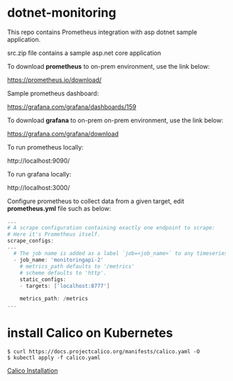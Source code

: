 # dotnet-monitoring
This repo contains Prometheus integration with asp dotnet sample application. 

src.zip file contains a sample asp.net core application

To download **prometheus** to on-prem environment, use the link below:

https://prometheus.io/download/

Sample prometheus dashboard:

https://grafana.com/grafana/dashboards/159

To download **grafana** to on-prem on-prem environment, use the link below:

https://grafana.com/grafana/download

To run prometheus locally:

http://localhost:9090/

To run grafana locally:

http://localhost:3000/

Configure prometheus to collect data from a given target, edit **prometheus.yml** file such as below:

```powershell
...
# A scrape configuration containing exactly one endpoint to scrape:
# Here it's Prometheus itself.
scrape_configs:
...
  # The job name is added as a label `job=<job_name>` to any timeseries scraped from this config.
  - job_name: 'monitoringapi-2'
    # metrics_path defaults to '/metrics'
    # scheme defaults to 'http'.
    static_configs:
    - targets: ['localhost:8777']
  
    metrics_path: /metrics
...
```

# install Calico on Kubernetes

```
$ curl https://docs.projectcalico.org/manifests/calico.yaml -O
$ kubectl apply -f calico.yaml
```

[Calico Installation](https://docs.projectcalico.org/getting-started/kubernetes/self-managed-onprem/onpremises)
